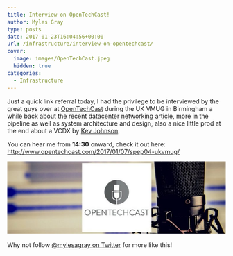 ```yaml
---
title: Interview on OpenTechCast!
author: Myles Gray
type: posts
date: 2017-01-23T16:04:56+00:00
url: /infrastructure/interview-on-opentechcast/
cover:
  image: images/OpenTechCast.jpeg
  hidden: true
categories:
  - Infrastructure
---
```


Just a quick link referral today, I had the privilege to be interviewed by the great guys over at [OpenTechCast][1] during the UK VMUG in Birmingham a while back about the recent [datacenter networking article][2], more in the pipeline as well as system architecture and design, also a nice little prod at the end about a VCDX by [Kev Johnson][3].

You can hear me from **14:30** onward, check it out here: <http://www.opentechcast.com/2017/01/07/spep04-ukvmug/>

![OpenTechCast][4]

Why not follow [@mylesagray on Twitter][5] for more like this!

 [1]: https://twitter.com/OpenTechCast
 [2]: /architecture/designing-modern-private-cloud-network/
 [3]: https://twitter.com/kev_johnson
 [4]: images/OpenTechCast.jpeg
 [5]: https://twitter.com/mylesagray
